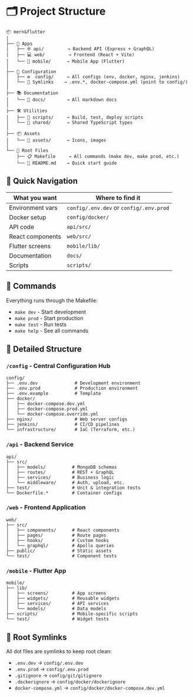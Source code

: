 # 🗂️ Project Structure

```
📦 mern&flutter
│
├── 📱 Apps
│   ├── 🌐 api/         → Backend API (Express + GraphQL)
│   ├── 💻 web/         → Frontend (React + Vite)
│   └── 📲 mobile/      → Mobile App (Flutter)
│
├── 🔧 Configuration
│   ├── ⚙️  config/     → All configs (env, docker, nginx, jenkins)
│   └── 🔗 Symlinks    → .env.*, docker-compose.yml (point to config/)
│
├── 📚 Documentation
│   └── 📝 docs/        → All markdown docs
│
├── 🛠️ Utilities
│   ├── 🔨 scripts/     → Build, test, deploy scripts
│   └── 🤝 shared/      → Shared TypeScript types
│
├── 📦 Assets
│   └── 🎨 assets/      → Icons, images
│
└── 🚀 Root Files
    ├── 📋 Makefile     → All commands (make dev, make prod, etc.)
    └── 📖 README.md    → Quick start guide
```

## 🎯 Quick Navigation

| What you want | Where to find it |
|--------------|------------------|
| Environment vars | `config/.env.dev` or `config/.env.prod` |
| Docker setup | `config/docker/` |
| API code | `api/src/` |
| React components | `web/src/` |
| Flutter screens | `mobile/lib/` |
| Documentation | `docs/` |
| Scripts | `scripts/` |

## 🚀 Commands

Everything runs through the Makefile:
- `make dev` - Start development
- `make prod` - Start production
- `make test` - Run tests
- `make help` - See all commands

## 📂 Detailed Structure

### `/config` - Central Configuration Hub
```
config/
├── .env.dev              # Development environment
├── .env.prod             # Production environment
├── .env.example          # Template
├── docker/
│   ├── docker-compose.dev.yml
│   ├── docker-compose.prod.yml
│   └── docker-compose.override.yml
├── nginx/                # Web server configs
├── jenkins/              # CI/CD pipelines
└── infrastructure/       # IaC (Terraform, etc.)
```

### `/api` - Backend Service
```
api/
├── src/
│   ├── models/          # MongoDB schemas
│   ├── routes/          # REST + GraphQL
│   ├── services/        # Business logic
│   └── middleware/      # Auth, upload, etc.
├── test/                # Unit & integration tests
└── Dockerfile.*         # Container configs
```

### `/web` - Frontend Application
```
web/
├── src/
│   ├── components/      # React components
│   ├── pages/           # Route pages
│   ├── hooks/           # Custom hooks
│   └── graphql/         # Apollo queries
├── public/              # Static assets
└── test/                # Component tests
```

### `/mobile` - Flutter App
```
mobile/
├── lib/
│   ├── screens/         # App screens
│   ├── widgets/         # Reusable widgets
│   ├── services/        # API services
│   └── models/          # Data models
├── scripts/             # Mobile-specific scripts
└── test/                # Widget tests
```

## 🔗 Root Symlinks

All dot files are symlinks to keep root clean:
- `.env.dev` → `config/.env.dev`
- `.env.prod` → `config/.env.prod`
- `.gitignore` → `config/git/gitignore`
- `.dockerignore` → `config/docker/dockerignore`
- `docker-compose.yml` → `config/docker/docker-compose.dev.yml`
